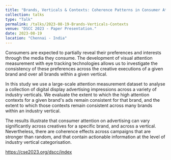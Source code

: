 ```yaml
---
title: "Brands, Verticals & Contexts: Coherence Patterns in Consumer Attention"
collection: talks
type: "Talk"
permalink: /talks/2023-08-19-Brands-Verticals-Contexts
venue: "DSCC 2023 - Paper Presentation."
date: 2023-08-19
location: "Chennai - India"
---
```


Consumers are expected to partially reveal their preferences and interests through the media
they consume. The development of visual attention measurement with eye tracking technologies
allows us to investigate the consistency of these preferences across the creative executions
of a given brand and over all brands within a given vertical.

In this study we use a large-scale attention measurement dataset to analyse a collection of
digital display advertising impressions across a variety of industry verticals.
We evaluate the extent to which the high attention contexts for a given brand's ads remain
consistent for that brand, and the extent to which those contexts remain consistent across
many brands within an industry vertical.

The results illustrate that consumer attention on advertising
can vary significantly across creatives for a specific brand, and across a vertical.
Nevertheless, there are coherence effects across campaigns that are stronger than
random, and that contain actionable information at the level of industry vertical
categorisation.

https://cse2023.org/dscc/index
